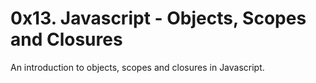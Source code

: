 # 0x13. Javascript - Objects, Scopes and Closures

An introduction to objects, scopes and closures in Javascript.
